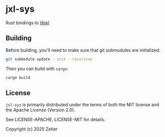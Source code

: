 # jxl-sys

Rust bindings to [libjxl](https://github.com/libjxl/libjxl)

## Building

Before building, you'll need to make sure that git submodules are initialized:
```bash
git submodule update --init --recursive
```

Then you can build with `cargo`:
```bash
cargo build
```

## License
`jxl-sys` is primarily distributed under the terms of both the MIT license and the Apache License (Version 2.0).

See LICENSE-APACHE, LICENSE-MIT for details.

Copyright (c) 2025 Zetier

